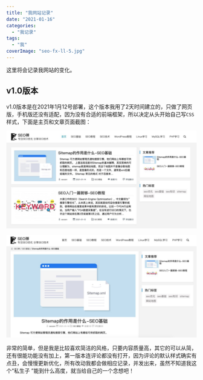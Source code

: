 ```yaml
---
title: "我网站记录"
date: "2021-01-16"
categories: 
  - "我记录"
tags: 
  - "我"
coverImage: "seo-fx-ll-5.jpg"
---
```


这里将会记录我网站的变化。

## v1.0版本

v1.0版本是在2021年1月12号部署，这个版本我用了2天时间建立的，只做了网页版，手机版还没有适配，因为没有合适的前端框架，所以决定从头开始自己写`CSS`样式，下面是主页和文章页面截图：

![我v1.0版本主页](images/v1.0主页-1024x524.jpg)

![我v1.0内容页](images/v1.0文章界面标题-1-1024x552.jpg)

非常的简单，但是我是比较喜欢简洁的风格，只要内容质量高，其它的可以从简，还有很能功能没有加上，第一版本连评论都没有打开，因为评论的默认样式确实有点丑，会慢慢更新优化，所有改动我都会做相应记录，并发出来，虽然不知道我这个“私生子 ”能到什么高度，就当给自己的一个念想吧！

